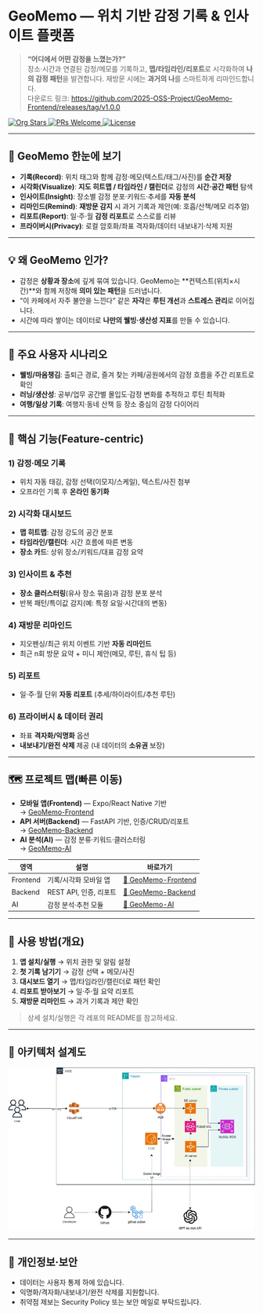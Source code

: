# GeoMemo — 위치 기반 감정 기록 & 인사이트 플랫폼

> **“어디에서 어떤 감정을 느꼈는가?”**  
> 장소·시간과 연결된 감정/메모를 기록하고, **맵/타임라인/리포트**로 시각화하여 **나의 감정 패턴**을 발견합니다. 재방문 시에는 **과거의 나**를 스마트하게 리마인드합니다.
><br>
> 다운로드 링크: https://github.com/2025-OSS-Project/GeoMemo-Frontend/releases/tag/v1.0.0
<p>
  <a href="https://github.com/2025-OSS-Project">
    <img alt="Org Stars" src="https://img.shields.io/badge/Stars-⭐️%20Give%20us%20a%20star!-brightgreen">
  </a>
  <a href="https://github.com/2025-OSS-Project">
    <img alt="PRs Welcome" src="https://img.shields.io/badge/PRs-welcome-blue">
  </a>
  <a href="https://github.com/2025-OSS-Project/.github/blob/main/LICENSE">
    <img alt="License" src="https://img.shields.io/badge/License-Apache--2.0-informational">
  </a>
</p>

---

## 👀 GeoMemo 한눈에 보기

* **기록(Record)**: 위치 태그와 함께 감정·메모(텍스트/태그/사진)를 **순간 저장**
* **시각화(Visualize)**: **지도 히트맵 / 타임라인 / 캘린더**로 감정의 **시간·공간 패턴** 탐색
* **인사이트(Insight)**: 장소별 감정 분포·키워드·추세를 **자동 분석**
* **리마인드(Remind)**: **재방문 감지** 시 과거 기록과 제안(예: 호흡/산책/메모 리추얼)
* **리포트(Report)**: 일·주·월 **감정 리포트**로 스스로를 리뷰
* **프라이버시(Privacy)**: 로컬 암호화/좌표 격자화/데이터 내보내기·삭제 지원

---

## 💡 왜 GeoMemo 인가?

* 감정은 **상황과 장소**에 깊게 묶여 있습니다. GeoMemo는 **컨텍스트(위치×시간)**와 함께 저장해 **의미 있는 패턴**을 드러냅니다.
* “이 카페에서 자주 불안을 느낀다” 같은 **자각**은 **루틴 개선**과 **스트레스 관리**로 이어집니다.
* 시간에 따라 쌓이는 데이터로 **나만의 웰빙·생산성 지표**를 만들 수 있습니다.

---

## 🎯 주요 사용자 시나리오

* **웰빙/마음챙김**: 출퇴근 경로, 즐겨 찾는 카페/공원에서의 감정 흐름을 주간 리포트로 확인
* **러닝/생산성**: 공부/업무 공간별 몰입도·감정 변화를 추적하고 루틴 최적화
* **여행/일상 기록**: 여행지·동네 산책 등 장소 중심의 감정 다이어리

---

## 🔎 핵심 기능(Feature-centric)

### 1) 감정·메모 기록
* 위치 자동 태깅, 감정 선택(이모지/스케일), 텍스트/사진 첨부
* 오프라인 기록 후 **온라인 동기화**

### 2) 시각화 대시보드
* **맵 히트맵**: 감정 강도의 공간 분포
* **타임라인/캘린더**: 시간 흐름에 따른 변동
* **장소 카드**: 상위 장소/키워드/대표 감정 요약

### 3) 인사이트 & 추천
* **장소 클러스터링**(유사 장소 묶음)과 감정 분포 분석
* 반복 패턴/특이값 감지(예: 특정 요일·시간대의 변동)

### 4) 재방문 리마인드
* 지오펜싱/최근 위치 이벤트 기반 **자동 리마인드**
* 최근 n회 방문 요약 + 미니 제안(메모, 루틴, 휴식 팁 등)

### 5) 리포트
* 일·주·월 단위 **자동 리포트** (추세/하이라이트/추천 루틴)

### 6) 프라이버시 & 데이터 권리
* 좌표 **격자화/익명화** 옵션
* **내보내기/완전 삭제** 제공 (내 데이터의 **소유권** 보장)

---

## 🗺️ 프로젝트 맵(빠른 이동)

* **모바일 앱(Frontend)** — Expo/React Native 기반  
  → [GeoMemo-Frontend](https://github.com/2025-OSS-Project/GeoMemo-Frontend)
* **API 서버(Backend)** — FastAPI 기반, 인증/CRUD/리포트  
  → [GeoMemo-Backend](https://github.com/2025-OSS-Project/GeoMemo-Backend)
* **AI 분석(AI)** — 감정 분류·키워드·클러스터링  
  → [GeoMemo-AI](https://github.com/2025-OSS-Project/GeoMemo-AI)

| 영역       | 설명                   | 바로가기 |
|-----------|------------------------|---------|
| Frontend  | 기록/시각화 모바일 앱  | [🔗 GeoMemo-Frontend](https://github.com/2025-OSS-Project/GeoMemo-Frontend) |
| Backend   | REST API, 인증, 리포트 | [🔗 GeoMemo-Backend](https://github.com/2025-OSS-Project/GeoMemo-Backend)  |
| AI        | 감정 분석·추천 모듈    | [🔗 GeoMemo-AI](https://github.com/2025-OSS-Project/GeoMemo-AI)            |

---

## 🧭 사용 방법(개요)

1. **앱 설치/실행** → 위치 권한 및 알림 설정  
2. **첫 기록 남기기** → 감정 선택 + 메모/사진  
3. **대시보드 열기** → 맵/타임라인/캘린더로 패턴 확인  
4. **리포트 받아보기** → 일·주·월 요약 리포트  
5. **재방문 리마인드** → 과거 기록과 제안 확인

> 상세 설치/실행은 각 레포의 README를 참고하세요.
---

## 🤝 아키텍처 설계도

![GeoMemo 아키텍처 다이어그램](./image/2025_OSS.jpg)

---

## 🔐 개인정보·보안

* 데이터는 사용자 통제 하에 있습니다.  
* 익명화/격자화/내보내기/완전 삭제를 지원합니다.  
* 취약점 제보는 Security Policy 또는 보안 메일로 부탁드립니다.
